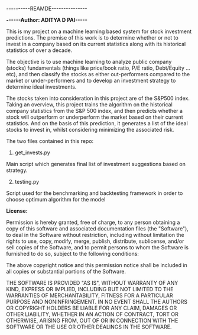 ----------REAMDE---------------

**------Author: ADITYA D PAI-----**


This is my project on a machine learning based system for stock investment predictions.
The premise of this work is to determine whether or not to invest in a company based on its current statistics along with its historical statistics of over a decade.


The objective is to use machine learning to analyze public company (stocks) fundamentals (things like price/book ratio, P/E ratio, Debt/Equity ... etc), and then classify the stocks as either out-performers compared to the market or under-performers and to develop an investment strategy to determine ideal investments.

The stocks taken into consideration in this project are of the S&P500 index. Taking an overview, this project trains the algorithm on the historical company statistics from the S&P 500 index, and then predicts whether a stock will outperform or underperform the market based on their current statistics. And on the basis of this prediction, it generates a list of the ideal stocks to invest in, whilst considering minimizing the associated risk.

The two files contained in this repo:

1. get_invests.py

Main script which generates final list of investment suggestions based on strategy.

2. testing.py

Script used for the benchmarking and backtesting framework in order to choose optimum algorithm for the model

**License:**

Permission is hereby granted, free of charge, to any person obtaining a copy of this software and associated documentation files (the "Software"), to deal in the Software without restriction, including without limitation the rights to use, copy, modify, merge, publish, distribute, sublicense, and/or sell copies of the Software, and to permit persons to whom the Software is furnished to do so, subject to the following conditions:

The above copyright notice and this permission notice shall be included in all copies or substantial portions of the Software.

THE SOFTWARE IS PROVIDED "AS IS", WITHOUT WARRANTY OF ANY KIND, EXPRESS OR IMPLIED, INCLUDING BUT NOT LIMITED TO THE WARRANTIES OF MERCHANTABILITY, FITNESS FOR A PARTICULAR PURPOSE AND NONINFRINGEMENT. IN NO EVENT SHALL THE AUTHORS OR COPYRIGHT HOLDERS BE LIABLE FOR ANY CLAIM, DAMAGES OR OTHER LIABILITY, WHETHER IN AN ACTION OF CONTRACT, TORT OR OTHERWISE, ARISING FROM, OUT OF OR IN CONNECTION WITH THE SOFTWARE OR THE USE OR OTHER DEALINGS IN THE SOFTWARE.
